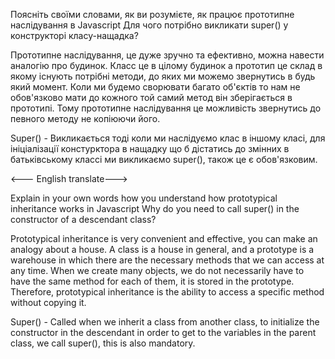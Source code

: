Поясніть своїми словами, як ви розумієте, як працює прототипне наслідування в Javascript
Для чого потрібно викликати super() у конструкторі класу-нащадка?

Прототипне наслідування, це дуже зручно та ефективно, можна навести аналогію про будинок. Класс це в цілому будинок а прототип це склад в якому існують потрібні методи, до яких ми можемо звернутись в будь який момент. Коли ми будемо сворювати багато об'єктів то нам не обов'язково мати до кожного той самий метод він зберігається в прототипі. Тому прототипне наслідування це можливість звернутись до певного методу не копіюючи його.

Super() - Викликається тоді коли ми наслідуємо клас в іншому класі, для ініціалізації констурктора в нащадку що б дістатись до змінних в батьківському классі ми викликаємо super(), також це є обов'язковим.

<--- English translate--->

Explain in your own words how you understand how prototypical inheritance works in Javascript
Why do you need to call super() in the constructor of a descendant class?

Prototypical inheritance is very convenient and effective, you can make an analogy about a house. A class is a house in general, and a prototype is a warehouse in which there are the necessary methods that we can access at any time. When we create many objects, we do not necessarily have to have the same method for each of them, it is stored in the prototype. Therefore, prototypical inheritance is the ability to access a specific method without copying it.

Super() - Called when we inherit a class from another class, to initialize the constructor in the descendant in order to get to the variables in the parent class, we call super(), this is also mandatory.
